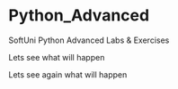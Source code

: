 # Python_Advanced
SoftUni Python Advanced Labs &amp; Exercises

Lets see what will happen

Lets see again what will happen
